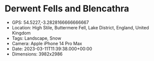 # Derwent Fells and Blencathra

- GPS: 54.5227,-3.2828166666666667
- Location: High Stile, Buttermere Fell, Lake District, England, United Kingdom
- Tags: Landscape, Snow
- Camera: Apple iPhone 14 Pro Max
- Date: 2023-03-11T11:39:38.000+00:00
- Dimensions: 3982x2986
